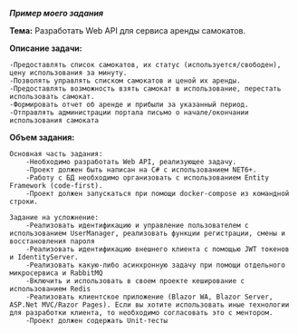 ***Пример моего задания***

**Тема:**
Разработать Web API для сервиса аренды самокатов.

 

**Описание задачи:**

    -Предоставлять список самокатов, их статус (используется/свободен), цену использования за минуту.
    -Позволять управлять списком самокатов и ценой их аренды.
    -Предоставлять возможность взять самокат в использование, перестать использовать самокат.
    -Формировать отчет об аренде и прибыли за указанный период.
    -Отправлять администрации портала письмо о начале/окончании использования самоката

 

**Объем задания:**

 

    Основная часть задания:
        -Необходимо разработать Web API, реализующее задачу.
        -Проект должен быть написан на C# с использованием NET6+.
        -Работу с БД необходимо организовать с использованием Entity Framework (code-first).
        -Проект должен запускаться при помощи docker-compose из командной строки. 

    Задание на усложнение:
        -Реализовать идентификацию и управление пользователем с использованием UserManager, реализовать функции регистрации, смены и восстановления пароля
        -Реализовать идентификацию внешнего клиента с помощью JWT токенов и IdentityServer.
        -Реализовать какую-либо асинхронную задачу при помощи отдельного микросервиса и RabbitMQ
        -Включить и использовать в своем проекте кеширование с использованием Redis
        -Реализовать клиентское приложение (Blazor WA, Blazor Server, ASP.Net MVC/Razor Pages). Если вы хотите использовать иные технологии для разработки клиента, то необходимо согласовать это с ментором.
        -Проект должен содержать Unit-тесты
